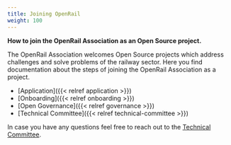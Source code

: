 ```yaml
---
title: Joining OpenRail
weight: 100
---
```


**How to join the OpenRail Association as an Open Source project.**

The OpenRail Association welcomes Open Source projects which address challenges and solve problems of the railway sector. Here you find documentation about the steps of joining the OpenRail Association as a project.

* [Application]({{< relref application >}})
* [Onboarding]({{< relref onboarding >}})
* [Open Governance]({{< relref governance >}})
* [Technical Committee]({{< relref technical-committee >}})

In case you have any questions feel free to reach out to the [Technical Committee](mailto:technical-committee@openrailassociation.org).
